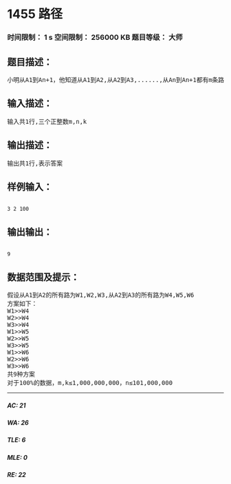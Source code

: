 # 1455 路径   
### 时间限制： 1 s     空间限制： 256000 KB     题目等级： 大师  
## 题目描述：  

<pre>
小明从A1到An+1，他知道从A1到A2,从A2到A3,......,从An到An+1都有m条路,且从A1到An+1都只有这些路。小明想知道,从A1地到An+1地共有多少种方法,由于答案可能会很大,小明只要你输出总方案数mod k。
</pre>
  
  
## 输入描述：  

<pre>
输入共1行,三个正整数m,n,k
</pre>
  
  
## 输出描述：  

<pre>
输出共1行,表示答案
</pre>
  
  
## 样例输入：  

<pre><code>
3 2 100
</code></pre>
  
  
## 输出输出：  

<pre><code>
9
</code></pre>
  
  
## 数据范围及提示：  

<pre>
假设从A1到A2的所有路为W1,W2,W3,从A2到A3的所有路为W4,W5,W6
方案如下： 
W1>>W4  
W2>>W4  
W3>>W4  
W1>>W5  
W2>>W5  
W3>>W5  
W1>>W6  
W2>>W6  
W3>>W6  
共9种方案 
对于100%的数据，m,k≤1,000,000,000，n≤101,000,000
</pre>
  
  
***  

##### AC: 21  
##### WA: 26  
##### TLE: 6  
##### MLE: 0  
##### RE: 22  
